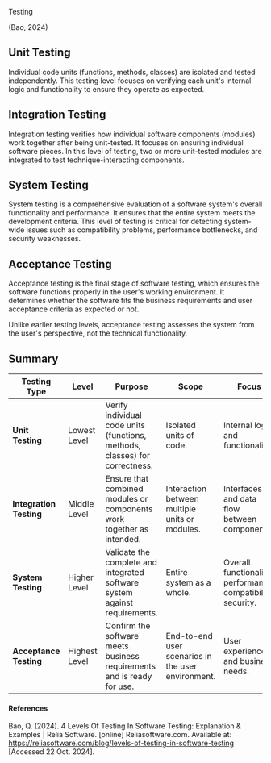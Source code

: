 Testing

(Bao, 2024)

## Unit Testing

Individual code units (functions, methods, classes) are isolated and tested independently. This testing level focuses on verifying each unit's internal logic and functionality to ensure they operate as expected.

## Integration Testing

Integration testing verifies how individual software components (modules) work together after being unit-tested. It focuses on ensuring individual software pieces. In this level of testing, two or more unit-tested modules are integrated to test technique-interacting components.

## System Testing

System testing is a comprehensive evaluation of a software system's overall functionality and performance. It ensures that the entire system meets the development criteria. This level of testing is critical for detecting system-wide issues such as compatibility problems, performance bottlenecks, and security weaknesses.

## Acceptance Testing

Acceptance testing is the final stage of software testing, which ensures the software functions properly in the user's working environment. It determines whether the software fits the business requirements and user acceptance criteria as expected or not.

Unlike earlier testing levels, acceptance testing assesses the system from the user's perspective, not the technical functionality.

## Summary

| **Testing Type**        | **Level**     | **Purpose**                                                                 | **Scope**                                          | **Focus**                                                    | **Performed By**                 |
| ----------------------- | ------------- | --------------------------------------------------------------------------- | -------------------------------------------------- | ------------------------------------------------------------ | -------------------------------- |
| **Unit Testing**        | Lowest Level  | Verify individual code units (functions, methods, classes) for correctness. | Isolated units of code.                            | Internal logic and functionality.                            | Developers                       |
| **Integration Testing** | Middle Level  | Ensure that combined modules or components work together as intended.       | Interaction between multiple units or modules.     | Interfaces and data flow between components.                 | Developers and QA Engineers      |
| **System Testing**      | Higher Level  | Validate the complete and integrated software system against requirements.  | Entire system as a whole.                          | Overall functionality, performance, compatibility, security. | QA Engineers                     |
| **Acceptance Testing**  | Highest Level | Confirm the software meets business requirements and is ready for use.      | End-to-end user scenarios in the user environment. | User experience and business needs.                          | End Users, Clients, QA Engineers |

#### References

Bao, Q. (2024). 4 Levels Of Testing In Software Testing: Explanation & Examples | Relia Software. [online] Reliasoftware.com. Available at: <https://reliasoftware.com/blog/levels-of-testing-in-software-testing> [Accessed 22 Oct. 2024].
